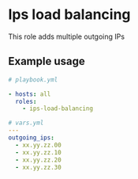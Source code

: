 # Ips load balancing

This role adds multiple outgoing IPs

## Example usage

```yaml
# playbook.yml

- hosts: all
  roles:
    - ips-load-balancing
```

```yaml
# vars.yml
---
outgoing_ips:
  - xx.yy.zz.00
  - xx.yy.zz.10
  - xx.yy.zz.20
  - xx.yy.zz.30
```
